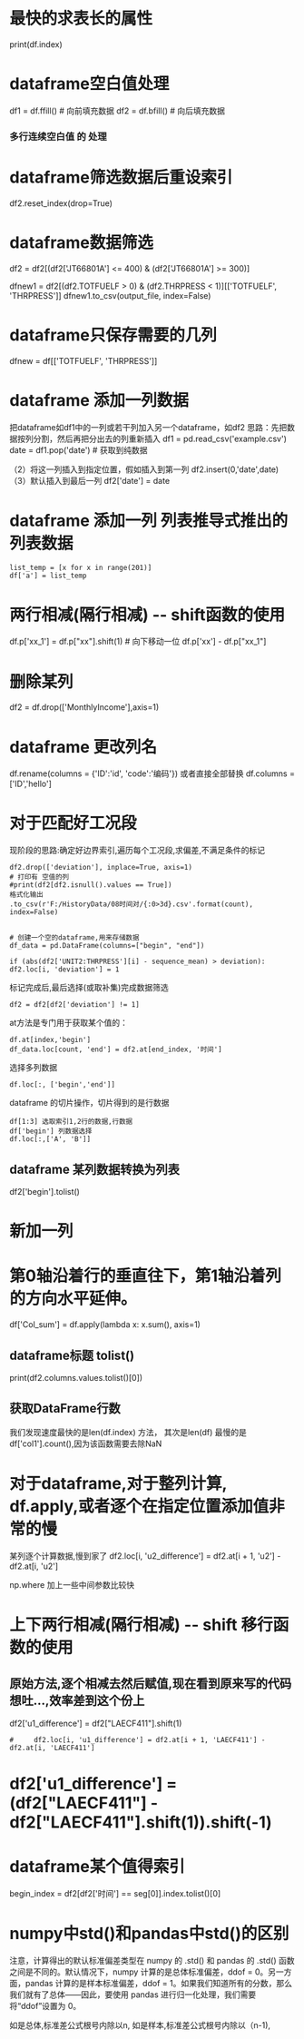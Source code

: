 # 最快的求表长的属性
print(df.index)

# dataframe空白值处理
df1 = df.ffill() # 向前填充数据
df2 = df.bfill() # 向后填充数据
### 多行连续空白值 的 处理


# dataframe筛选数据后重设索引
df2.reset_index(drop=True)


# dataframe数据筛选
df2 = df2[(df2['JT66801A'] <= 400) & (df2['JT66801A'] >= 300)]

dfnew1 = df2[(df2.TOTFUELF > 0) & (df2.THRPRESS < 1)][['TOTFUELF', 'THRPRESS']]
dfnew1.to_csv(output_file, index=False)

# dataframe只保存需要的几列
dfnew = df[['TOTFUELF', 'THRPRESS']]


# dataframe 添加一列数据
把dataframe如df1中的一列或若干列加入另一个dataframe，如df2
思路：先把数据按列分割，然后再把分出去的列重新插入
    df1 = pd.read_csv('example.csv')
    date = df1.pop('date')  # 获取到纯数据

（2）将这一列插入到指定位置，假如插入到第一列
    df2.insert(0,'date',date)
（3）默认插入到最后一列
    df2['date'] = date

# dataframe 添加一列 列表推导式推出的列表数据
    list_temp = [x for x in range(201)]
    df['a'] = list_temp

# 两行相减(隔行相减) -- shift函数的使用
df.p['xx_1'] = df.p["xx"].shift(1) # 向下移动一位
df.p['xx'] - df.p["xx_1"]


# 删除某列
df2 = df.drop(['MonthlyIncome'],axis=1)


# dataframe 更改列名
df.rename(columns  = {'ID':'id', 'code':'编码'})
或者直接全部替换
df.columns = ['ID','hello']



# 对于匹配好工况段
现阶段的思路:确定好边界索引,遍历每个工况段,求偏差,不满足条件的标记

    df2.drop(['deviation'], inplace=True, axis=1)
    # 打印有 空值的列
    #print(df2[df2.isnull().values == True])
    格式化输出
    .to_csv(r'F:/HistoryData/08时间对/{:0>3d}.csv'.format(count), index=False)


    # 创建一个空的dataframe,用来存储数据
    df_data = pd.DataFrame(columns=["begin", "end"])
```
if (abs(df2['UNIT2:THRPRESS'][i] - sequence_mean) > deviation):
df2.loc[i, 'deviation'] = 1 
```
标记完成后,最后选择(或取补集)完成数据筛选
```
df2 = df2[df2['deviation'] != 1]
```

at方法是专门用于获取某个值的：
```
df.at[index,'begin']
df_data.loc[count, 'end'] = df2.at[end_index, '时间']
```


选择多列数据
```
df.loc[:, ['begin','end']]
```

dataframe 的切片操作，切片得到的是行数据
```
df[1:3] 选取索引1,2行的数据,行数据
df['begin'] 列数据选择
df.loc[:,['A', 'B']]
```


## dataframe 某列数据转换为列表
df2['begin'].tolist()

# 新加一列
# 第0轴沿着行的垂直往下，第1轴沿着列的方向水平延伸。
df['Col_sum'] = df.apply(lambda x: x.sum(), axis=1)

## dataframe标题  tolist()
print(df2.columns.values.tolist()[0])


## 获取DataFrame行数
我们发现速度最快的是len(df.index) 方法， 其次是len(df) 
最慢的是df['col1'].count(),因为该函数需要去除NaN

# 对于dataframe,对于整列计算, df.apply,或者逐个在指定位置添加值非常的慢
某列逐个计算数据,慢到家了
df2.loc[i, 'u2_difference'] = df2.at[i + 1, 'u2'] - df2.at[i, 'u2']


np.where 加上一些中间参数比较快


# 上下两行相减(隔行相减) -- shift 移行函数的使用
## 原始方法,逐个相减去然后赋值,现在看到原来写的代码想吐...,效率差到这个份上
df2['u1_difference'] = df2["LAECF411"].shift(1)


    #     df2.loc[i, 'u1_difference'] = df2.at[i + 1, 'LAECF411'] - df2.at[i, 'LAECF411']


# df2['u1_difference'] = (df2["LAECF411"] - df2["LAECF411"].shift(1)).shift(-1)
    
# dataframe某个值得索引
begin_index = df2[df2['时间'] == seg[0]].index.tolist()[0]


# numpy中std()和pandas中std()的区别
注意，计算得出的默认标准偏差类型在 numpy 的 .std() 和 pandas 的 .std() 函数之间是不同的。默认情况下，numpy 计算的是总体标准偏差，ddof = 0。另一方面，pandas 计算的是样本标准偏差，ddof = 1。如果我们知道所有的分数，那么我们就有了总体——因此，要使用 pandas 进行归一化处理，我们需要将“ddof”设置为 0。

如是总体,标准差公式根号内除以n, 
如是样本,标准差公式根号内除以（n-1),